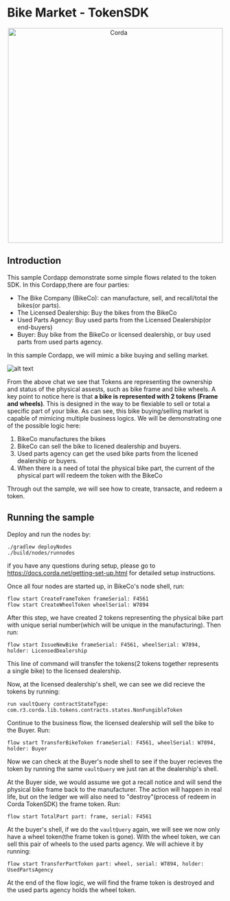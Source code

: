 # Bike Market - TokenSDK

<p align="center">
  <img src="https://www.corda.net/wp-content/uploads/2016/11/fg005_corda_b.png" alt="Corda" width="500">
</p>

## Introduction 
This sample Cordapp demonstrate some simple flows related to the token SDK. In this Cordapp,there are four parties: 
- The Bike Company (BikeCo): can manufacture, sell, and recall/total the bikes(or parts). 
- The Licensed Dealership: Buy the bikes from the BikeCo
- Used Parts Agency: Buy used parts from the Licensed Dealership(or end-buyers)
- Buyer: Buy bike from the BikeCo or licensed dealership, or buy used parts from used parts agency. 

In this sample Cordapp, we will mimic a bike buying and selling market. 

![alt text](https://github.com/corda/samples/blob/dvp-token/bikemarket-TokenSDK/diagram/pic1.png)

From the above chat we see that Tokens are representing the ownership and status of the physical assests, such as bike frame and bike wheels. A key point to notice here is that **a bike is represented with 2 tokens (Frame and wheels)**. This is designed in the way to be flexiable to sell or total a specific part of your bike. As can see, this bike buying/selling market is capable of mimicing multiple business logics. We will be demonstrating one of the possible logic here:
1. BikeCo manufactures the bikes
2. BikeCo can sell the bike to licened dealership and buyers. 
3. Used parts agency can get the used bike parts from the licened dealership or buyers. 
4. When there is a need of total the physical bike part, the current of the physical part will redeem the token with the BikeCo

Through out the sample, we will see how to create, transacte, and redeem a token. 

## Running the sample
Deploy and run the nodes by:
```
./gradlew deployNodes
./build/nodes/runnodes
```
if you have any questions during setup, please go to https://docs.corda.net/getting-set-up.html for detailed setup instructions.

Once all four nodes are started up, in BikeCo's node shell, run: 
```
flow start CreateFrameToken frameSerial: F4561
flow start CreateWheelToken wheelSerial: W7894 
```
After this step, we have created 2 tokens representing the physical bike part with unique serial number(which will be unique in the manufacturing). 
Then run:
```
flow start IssueNewBike frameSerial: F4561, wheelSerial: W7894, holder: LicensedDealership
```
This line of command will transfer the tokens(2 tokens together represents a single bike) to the licensed dealership. 

Now, at the licensed dealership's shell, we can see we did recieve the tokens by running: 
```
run vaultQuery contractStateType: com.r3.corda.lib.tokens.contracts.states.NonFungibleToken
```
Continue to the business flow, the licensed dealership will sell the bike to the Buyer. Run: 
```
flow start TransferBikeToken frameSerial: F4561, wheelSerial: W7894, holder: Buyer
```

Now we can check at the Buyer's node shell to see if the buyer recieves the token by running the same `vaultQuery` we just ran at the dealership's shell. 

At the Buyer side, we would assume we got a recall notice and will send the physical bike frame back to the manufacturer. The action will happen in real life, but on the ledger we will also need to "destroy"(process of redeem in Corda TokenSDK) the frame token. Run:
```
flow start TotalPart part: frame, serial: F4561
```
At the buyer's shell, if we do the `vaultQuery` again, we will see we now only have a wheel token(the frame token is gone). With the wheel token, we can sell this pair of wheels to the used parts agency. We will achieve it by running: 
```
flow start TransferPartToken part: wheel, serial: W7894, holder: UsedPartsAgency
```
At the end of the flow logic, we will find the frame token is destroyed and the used parts agency holds the wheel token. 





